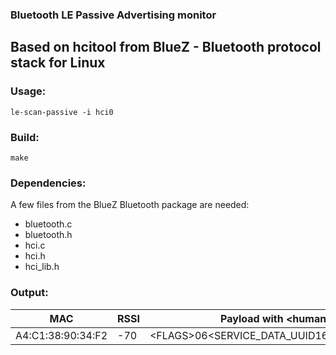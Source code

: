 ### Bluetooth LE Passive Advertising monitor
Based on hcitool from BlueZ - Bluetooth protocol stack for Linux
---

### Usage:

```
le-scan-passive -i hci0
```

### Build:

```
make
```
### Dependencies:

A few files from the BlueZ Bluetooth package are needed:
* bluetooth.c
* bluetooth.h
* hci.c
* hci.h
* hci_lib.h

### Output:

| MAC          | RSSI | Payload with \<human readable type fields>       |
| :----------: | ---- |---------------------------------------------- |
| A4:C1:38:90:34:F2 |  -70 | \<FLAGS>06<SERVICE_DATA_UUID16>D2FC40002E0100028309033719 |




